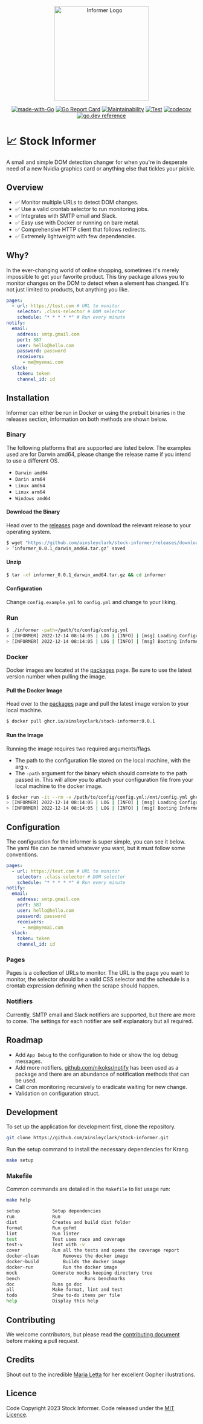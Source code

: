 <div align="center">
<img height="250" src="res/logo.svg" alt="Informer Logo" />

[![made-with-Go](https://img.shields.io/badge/Made%20with-Go-1f425f.svg)](http://golang.org)
[![Go Report Card](https://goreportcard.com/badge/github.com/ainsleyclark/stock-informer)](https://goreportcard.com/report/github.com/ainsleyclark/stock-informer)
[![Maintainability](https://api.codeclimate.com/v1/badges/1662c0c688e78fa33a2c/maintainability)](https://codeclimate.com/github/ainsleyclark/stock-informer/maintainability)
[![Test](https://github.com/ainsleyclark/stock-informer/actions/workflows/test.yml/badge.svg?branch=master)](https://github.com/ainsleyclark/stock-informer/actions/workflows/test.yml)
[![codecov](https://codecov.io/gh/ainsleyclark/stock-informer/branch/master/graph/badge.svg?token=70fTUSyXxJ)](https://codecov.io/gh/ainsleyclark/stock-informer)
[![go.dev reference](https://img.shields.io/badge/go.dev-reference-007d9c?logo=go&logoColor=white&style=flat)](https://pkg.go.dev/github.com/ainsleyclark/stock-informer)

</div>

# 📈 Stock Informer

A small and simple DOM detection changer for when you're in desperate need of a new Nvidia graphics card or anything
else that tickles your pickle.

## Overview

- ✅ Monitor multiple URLs to detect DOM changes.
- ✅ Use a valid crontab selector to run monitoring jobs.
- ✅ Integrates with SMTP email and Slack.
- ✅ Easy use with Docker or running on bare metal.
- ✅ Comprehensive HTTP client that follows redirects.
- ✅ Extremely lightweight with few dependencies.

## Why?

In the ever-changing world of online shopping, sometimes it's merely impossible to get your favorite product. This tiny
package allows you to monitor changes on the DOM to detect when a element has changed. It's not just limited to
products, but anything you like.

```yaml
pages:
  - url: https://test.com # URL to monitor
    selector: .class-selector # DOM selector
    schedule: "* * * * *" # Run every minute
notify:
  email:
    address: smtp.gmail.com
    port: 587
    user: hello@hello.com
    password: password
    receivers:
      - me@myemai.com
  slack:
    token: token
    channel_id: id
```

## Installation

Informer can either be run in Docker or using the prebuilt binaries in the releases section, information on both methods
are shown below.

### Binary

The following platforms that are supported are listed below. The examples used are for Darwin amd64, please change the
release name if you intend to use a different OS.

- `Darwin amd64`
- `Darin arm64`
- `Linux amd64`
- `Linux arm64`
- `Windows amd64`

#### Download the Binary

Head over to the [releases](https://github.com/ainsleyclark/stock-informer/releases/) page and download the relevant
release to your operating system.

```bash
$ wget "https://github.com/ainsleyclark/stock-informer/releases/download/v0.0.1/informer_0.0.1_darwin_amd64.tar.gz"
> ‘informer_0.0.1_darwin_amd64.tar.gz’ saved
```

#### Unzip

```bash
$ tar -xf informer_0.0.1_darwin_amd64.tar.gz && cd informer
```

#### Configuration

Change `config.example.yml` to `config.yml` and change to your liking.

### Run

```bash
$ ./informer -path=/path/to/config/config.yml
> [INFORMER] 2022-12-14 08:14:05 | LOG | [INFO] | [msg] Loading Configuration
> [INFORMER] 2022-12-14 08:14:05 | LOG | [INFO] | [msg] Booting Informer
```

### Docker

Docker images are located at
the [packages](https://github.com/ainsleyclark/stock-informer/pkgs/container/stock-informer) page. Be sure to use the
latest version number when pulling the image.

#### Pull the Docker Image

Head over to the [packages](https://github.com/ainsleyclark/stock-informer/pkgs/container/stock-informer) page and pull
the latest image version to your local machine.

```bash
$ docker pull ghcr.io/ainsleyclark/stock-informer:0.0.1
```

#### Run the Image

Running the image requires two required arguments/flags.

- The path to the configuration file stored on the local machine, with the arg `v`.
- The `-path` argument for the binary which should correlate to the path passed in. This will allow you to attach your
	configuration file from your local machine to the docker image.

```bash
$ docker run -it --rm -v /path/to/config/config.yml:/mnt/config.yml ghcr.io/ainsleyclark/stock-informer:0.0.1 -path=/mnt/config.yml
> [INFORMER] 2022-12-14 08:14:05 | LOG | [INFO] | [msg] Loading Configuration
> [INFORMER] 2022-12-14 08:14:05 | LOG | [INFO] | [msg] Booting Informer
```

## Configuration

The configuration for the informer is super simple, you can see it below. The yaml file can be named whatever you want,
but it must follow some conventions.

```yaml
pages:
  - url: https://test.com # URL to monitor
    selector: .class-selector # DOM selector
    schedule: "* * * * *" # Run every minute
notify:
  email:
    address: smtp.gmail.com
    port: 587
    user: hello@hello.com
    password: password
    receivers:
      - me@myemai.com
  slack:
    token: token
    channel_id: id
```

### Pages

Pages is a collection of URLs to monitor. The URL is the page you want to monitor, the selector should be a valid CSS
selector and the schedule is a crontab expression defining when the scrape should happen.

### Notifiers

Currently, SMTP email and Slack notifiers are supported, but there are more to come. The settings for each notifier are
self explanatory but all required.

## Roadmap

- Add `App Debug` to the configuration to hide or show the log debug messages.
- Add more notifiers, [github.com/nikoksr/notify](https://github.com/nikoksr/notify) has been used as a package and
	there are an abundance of notification methods that can be used.
- Call cron monitoring recursively to eradicate waiting for new change.
- Validation on configuration struct.

## Development

To set up the application for development first, clone the repository.

```bash
git clone https://github.com/ainsleyclark/stock-informer.git
```

Run the setup command to install the necessary dependencies for Krang.

```bash
make setup
```

### Makefile

Common commands are detailed in the `Makefile` to list usage run:

```bash
make help

setup            Setup dependencies
run              Run
dist             Creates and build dist folder
format           Run gofmt
lint             Run linter
test             Test uses race and coverage
test-v           Test with -v
cover            Run all the tests and opens the coverage report
docker-clean		 Removes the docker image
docker-build 		 Builds the docker image
docker-run			 Run the docker image
mock             Generate mocks keeping directory tree
bench						 Runs benchmarks
doc              Runs go doc
all              Make format, lint and test
todo             Show to-do items per file
help             Display this help
```

## Contributing

We welcome contributors, but please read the [contributing document](CONTRIBUTING.md) before making a pull request.

## Credits

Shout out to the incredible [Maria Letta](https://github.com/MariaLetta) for her excellent Gopher illustrations.

## Licence

Code Copyright 2023 Stock Informer. Code released under the [MIT Licence](LICENSE).


